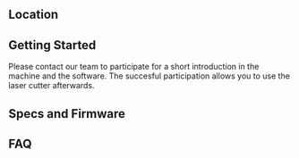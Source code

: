 ## Location

## Getting Started

Please contact our team to participate for a short introduction in the machine and the software. The succesful participation allows you to use the laser cutter afterwards.

## Specs and Firmware

## FAQ
